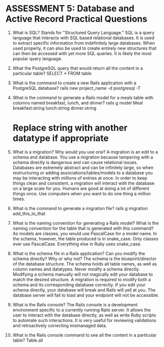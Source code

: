 # ASSESSMENT 5: Database and Active Record Practical Questions

1. What is SQL?
    Stands for "Structured Query Language." SQL is a query language that interacts with SQL based relational databases. It is used to extract specific information from indefinitely large
    databases. When used properly, it can also be used to create entirely new structures that can then be accessed with yet more SQL queries. It is likely the most popular query language.


2. What the PostgreSQL query that would return all the content in a particular table?
    SELECT * FROM table

3. What is the command to create a new Rails application with a PostgreSQL database?
    rails new project_name -d postgresql -T

4. What is the command to generate a Rails model for a meals table with columns named breakfast, lunch, and dinner?
    rails g model Meal breakfast:string lunch:string dinner:string
    # Replace string with another datatype if appropriate

5. What is a migration? Why would you use one?
    A migration is an edit to a schema and database. You use a migration because tampering with a schema directly is dangerous and can cause relational issues. Databases are extremely
    abstract and can be infinitely large, so when restructuring or adding associations/tables/models to a database you may be interacting with millions of entries at once. In order
    to keep things clean and consistent, a migration will interact with the database on a large scale for you. Humans are good at doing a lot of different things once. Use computers
    when you want to do one thing a million times.

6. What is the command to generate a migration file?
    rails g migration add_this_to_that

7. What is the naming convention for generating a Rails model? What is the naming convention for the table that is generated with this command?
    As models are classes, you would use PascalCase for a model name. In the schema, however, the table produced is in snake_case. Only classes ever use PascalCase. Everything else
    in Ruby uses snake_case.

8. What is the schema file in a Rails application? Can you modify the schema directly? Why or why not?
    The schema is the blueprint/director of the database structure. The schema holds all table names, as well as column names and datatypes. Never modify a schema directly. Modifying
    a schema manually will not magically edit your database to match the desired structure. A migration is required to modify both a schema and its corresponding database correctly. If
    you edit your schema directly, your database will break and Rails will yell at you. The database server will fail to load and your endpoint will not be accessible.

9. What is the Rails console?
    The Rails console is a development environment specific to a currently running Rails server. It allows the user to interact with the database directly, as well as write Ruby scripts
    to automate such interactions. It is very useful for reviewing validations and retroactively correcting mismanaged data.

10. What is the Rails console command to see all the content in a particular table?
      Table.all
